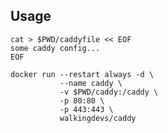## Usage

    cat > $PWD/caddyfile << EOF
    some caddy config...
    EOF    

    docker run --restart always -d \
               --name caddy \
               -v $PWD/caddy:/caddy \
               -p 80:80 \
               -p 443:443 \
               walkingdevs/caddy
